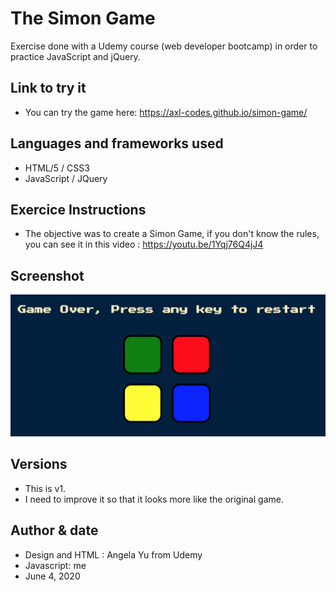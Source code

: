 # The Simon Game

Exercise done with a Udemy course (web developer bootcamp) in order to practice JavaScript and jQuery.

## Link to try it

* You can try the game here: https://axl-codes.github.io/simon-game/

## Languages and frameworks used

* HTML/5 / CSS3
* JavaScript / JQuery

## Exercice Instructions

* The objective was to create a Simon Game, if you don't know the rules, you can see it in this video : https://youtu.be/1Yqj76Q4jJ4 

## Screenshot 

![landingpage](assets/capture.png "design by Angela (Udemy)")

## Versions

* This is v1. 
* I need to improve it so that it looks more like the original game. 

## Author & date

* Design and HTML : Angela Yu from Udemy
* Javascript: me
* June 4, 2020

